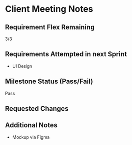 # Client Meeting Notes

## Requirement Flex Remaining

3/3

## Requirements Attempted in next Sprint

- UI Design 

## Milestone Status (Pass/Fail)

Pass

## Requested Changes


## Additional Notes

- Mockup via Figma

